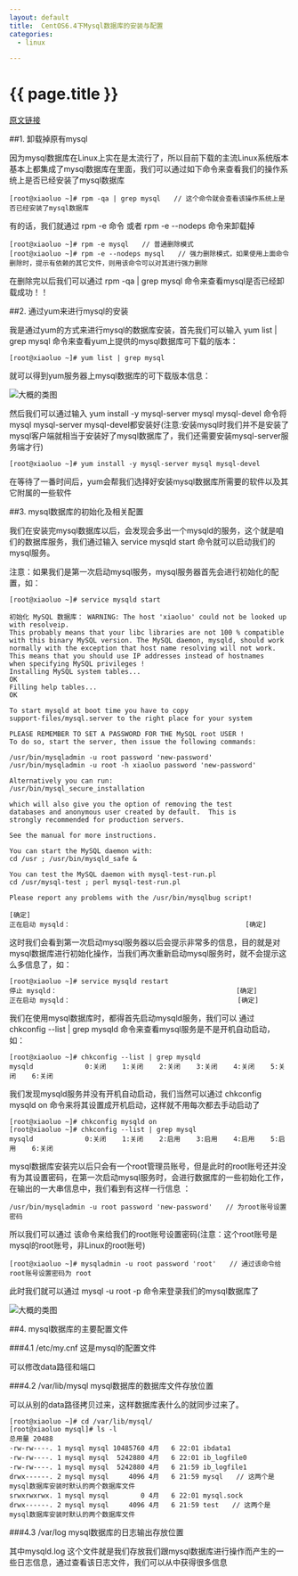 ```yaml
---
layout: default
title:  CentOS6.4下Mysql数据库的安装与配置
categories:
  - linux

---
```

# {{ page.title }}

[原文链接](http://www.cnblogs.com/xiaoluo501395377/archive/2013/04/07/3003278.html)

##1. 卸载掉原有mysql

因为mysql数据库在Linux上实在是太流行了，所以目前下载的主流Linux系统版本基本上都集成了mysql数据库在里面，我们可以通过如下命令来查看我们的操作系统上是否已经安装了mysql数据库


	[root@xiaoluo ~]# rpm -qa | grep mysql　　// 这个命令就会查看该操作系统上是否已经安装了mysql数据库


有的话，我们就通过 rpm -e 命令 或者 rpm -e --nodeps 命令来卸载掉


	[root@xiaoluo ~]# rpm -e mysql　　// 普通删除模式
	[root@xiaoluo ~]# rpm -e --nodeps mysql　　// 强力删除模式，如果使用上面命令删除时，提示有依赖的其它文件，则用该命令可以对其进行强力删除


在删除完以后我们可以通过 rpm -qa | grep mysql 命令来查看mysql是否已经卸载成功！！

##2. 通过yum来进行mysql的安装

我是通过yum的方式来进行mysql的数据库安装，首先我们可以输入 yum list | grep mysql 命令来查看yum上提供的mysql数据库可下载的版本：


	[root@xiaoluo ~]# yum list | grep mysql


就可以得到yum服务器上mysql数据库的可下载版本信息：

![大概的类图](/blog/image/mysql.jpg)

然后我们可以通过输入 yum install -y mysql-server mysql mysql-devel 命令将mysql mysql-server mysql-devel都安装好(注意:安装mysql时我们并不是安装了mysql客户端就相当于安装好了mysql数据库了，我们还需要安装mysql-server服务端才行)


	[root@xiaoluo ~]# yum install -y mysql-server mysql mysql-devel


在等待了一番时间后，yum会帮我们选择好安装mysql数据库所需要的软件以及其它附属的一些软件

##3. mysql数据库的初始化及相关配置


我们在安装完mysql数据库以后，会发现会多出一个mysqld的服务，这个就是咱们的数据库服务，我们通过输入 service mysqld start 命令就可以启动我们的mysql服务。


注意：如果我们是第一次启动mysql服务，mysql服务器首先会进行初始化的配置，如：


	[root@xiaoluo ~]# service mysqld start
	
	初始化 MySQL 数据库： WARNING: The host 'xiaoluo' could not be looked up with resolveip.
	This probably means that your libc libraries are not 100 % compatible
	with this binary MySQL version. The MySQL daemon, mysqld, should work
	normally with the exception that host name resolving will not work.
	This means that you should use IP addresses instead of hostnames
	when specifying MySQL privileges !
	Installing MySQL system tables...
	OK
	Filling help tables...
	OK
	
	To start mysqld at boot time you have to copy
	support-files/mysql.server to the right place for your system
	
	PLEASE REMEMBER TO SET A PASSWORD FOR THE MySQL root USER !
	To do so, start the server, then issue the following commands:
	
	/usr/bin/mysqladmin -u root password 'new-password'
	/usr/bin/mysqladmin -u root -h xiaoluo password 'new-password'
	
	Alternatively you can run:
	/usr/bin/mysql_secure_installation
	
	which will also give you the option of removing the test
	databases and anonymous user created by default.  This is
	strongly recommended for production servers.
	
	See the manual for more instructions.
	
	You can start the MySQL daemon with:
	cd /usr ; /usr/bin/mysqld_safe &
	
	You can test the MySQL daemon with mysql-test-run.pl
	cd /usr/mysql-test ; perl mysql-test-run.pl
	
	Please report any problems with the /usr/bin/mysqlbug script!
	
	[确定]
	正在启动 mysqld：                                            [确定]


这时我们会看到第一次启动mysql服务器以后会提示非常多的信息，目的就是对mysql数据库进行初始化操作，当我们再次重新启动mysql服务时，就不会提示这么多信息了，如：


	[root@xiaoluo ~]# service mysqld restart
	停止 mysqld：                                             [确定]
	正在启动 mysqld：                                          [确定]


我们在使用mysql数据库时，都得首先启动mysqld服务，我们可以 通过  chkconfig --list | grep mysqld 命令来查看mysql服务是不是开机自动启动，如：


	[root@xiaoluo ~]# chkconfig --list | grep mysqld
	mysqld             0:关闭    1:关闭    2:关闭    3:关闭    4:关闭    5:关闭    6:关闭


我们发现mysqld服务并没有开机自动启动，我们当然可以通过 chkconfig mysqld on 命令来将其设置成开机启动，这样就不用每次都去手动启动了


	[root@xiaoluo ~]# chkconfig mysqld on
	[root@xiaoluo ~]# chkconfig --list | grep mysql
	mysqld             0:关闭    1:关闭    2:启用    3:启用    4:启用    5:启用    6:关闭


mysql数据库安装完以后只会有一个root管理员账号，但是此时的root账号还并没有为其设置密码，在第一次启动mysql服务时，会进行数据库的一些初始化工作，在输出的一大串信息中，我们看到有这样一行信息 ：


	/usr/bin/mysqladmin -u root password 'new-password'　　// 为root账号设置密码


所以我们可以通过 该命令来给我们的root账号设置密码(注意：这个root账号是mysql的root账号，非Linux的root账号)


	[root@xiaoluo ~]# mysqladmin -u root password 'root'　　// 通过该命令给root账号设置密码为 root


此时我们就可以通过 mysql -u root -p 命令来登录我们的mysql数据库了


![大概的类图](/blog/image/mysql2.jpg)


##4. mysql数据库的主要配置文件


###4.1 /etc/my.cnf 这是mysql的配置文件


可以修改data路径和端口


###4.2 /var/lib/mysql   mysql数据库的数据库文件存放位置


可以从别的data路径拷贝过来，这样数据库表什么的就同步过来了。


	[root@xiaoluo ~]# cd /var/lib/mysql/
	[root@xiaoluo mysql]# ls -l
	总用量 20488
	-rw-rw----. 1 mysql mysql 10485760 4月   6 22:01 ibdata1
	-rw-rw----. 1 mysql mysql  5242880 4月   6 22:01 ib_logfile0
	-rw-rw----. 1 mysql mysql  5242880 4月   6 21:59 ib_logfile1
	drwx------. 2 mysql mysql     4096 4月   6 21:59 mysql　　// 这两个是mysql数据库安装时默认的两个数据库文件
	srwxrwxrwx. 1 mysql mysql        0 4月   6 22:01 mysql.sock
	drwx------. 2 mysql mysql     4096 4月   6 21:59 test　　// 这两个是mysql数据库安装时默认的两个数据库文件


###4.3 /var/log mysql数据库的日志输出存放位置


其中mysqld.log 这个文件就是我们存放我们跟mysql数据库进行操作而产生的一些日志信息，通过查看该日志文件，我们可以从中获得很多信息


